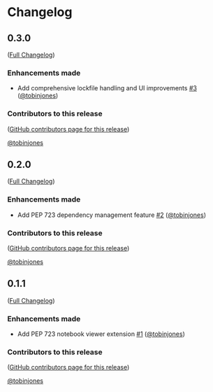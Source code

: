 # Changelog

<!-- <START NEW CHANGELOG ENTRY> -->

## 0.3.0

([Full Changelog](https://github.com/tobinjones/pep723widget/compare/v0.2.0...0a49d807a6e11f916ee5dc37e2e4fb752c05f48d))

### Enhancements made

- Add comprehensive lockfile handling and UI improvements [#3](https://github.com/tobinjones/pep723widget/pull/3) ([@tobinjones](https://github.com/tobinjones))

### Contributors to this release

([GitHub contributors page for this release](https://github.com/tobinjones/pep723widget/graphs/contributors?from=2025-07-15&to=2025-07-16&type=c))

[@tobinjones](https://github.com/search?q=repo%3Atobinjones%2Fpep723widget+involves%3Atobinjones+updated%3A2025-07-15..2025-07-16&type=Issues)

<!-- <END NEW CHANGELOG ENTRY> -->

## 0.2.0

([Full Changelog](https://github.com/tobinjones/pep723widget/compare/v0.1.1...dd854987272762275fcec317af71fc145506e960))

### Enhancements made

- Add PEP 723 dependency management feature [#2](https://github.com/tobinjones/pep723widget/pull/2) ([@tobinjones](https://github.com/tobinjones))

### Contributors to this release

([GitHub contributors page for this release](https://github.com/tobinjones/pep723widget/graphs/contributors?from=2025-07-14&to=2025-07-15&type=c))

[@tobinjones](https://github.com/search?q=repo%3Atobinjones%2Fpep723widget+involves%3Atobinjones+updated%3A2025-07-14..2025-07-15&type=Issues)

## 0.1.1

([Full Changelog](https://github.com/tobinjones/pep723widget/compare/35f1bc40396d194b3a5b77d54b47eba1ffef1b8e...a5fe55959fd089acfeba716cec577bbe9f50871b))

### Enhancements made

- Add PEP 723 notebook viewer extension [#1](https://github.com/tobinjones/pep723widget/pull/1) ([@tobinjones](https://github.com/tobinjones))

### Contributors to this release

([GitHub contributors page for this release](https://github.com/tobinjones/pep723widget/graphs/contributors?from=2025-07-14&to=2025-07-14&type=c))

[@tobinjones](https://github.com/search?q=repo%3Atobinjones%2Fpep723widget+involves%3Atobinjones+updated%3A2025-07-14..2025-07-14&type=Issues)
